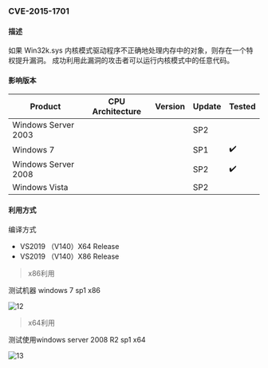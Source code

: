 ### CVE-2015-1701

#### 描述

如果 Win32k.sys 内核模式驱动程序不正确地处理内存中的对象，则存在一个特权提升漏洞。 成功利用此漏洞的攻击者可以运行内核模式中的任意代码。

#### 影响版本

| Product             | CPU Architecture | Version | Update | Tested             |
| ------------------- | ---------------- | ------- | ------ | ------------------ |
| Windows Server 2003 |                  |         | SP2    |                    |
| Windows 7           |                  |         | SP1    | :heavy_check_mark: |
| Windows Server 2008 |                  |         | SP2    | :heavy_check_mark: |
| Windows Vista       |                  |         | SP2    |                    |

#### 利用方式

编译方式

- VS2019 （V140）X64 Release
- VS2019 （V140）X86 Release

> x86利用

测试机器 windows 7 sp1 x86

![12](https://github.com/Ascotbe/Random-img/blob/master/WindowsKernelExploits/CVE-2015-1701_win7_x86.gif?raw=true)

> x64利用

测试使用windows server 2008 R2 sp1 x64

![13](https://github.com/Ascotbe/Random-img/blob/master/WindowsKernelExploits/CVE-2015-1701_win2008_x64.gif?raw=true)